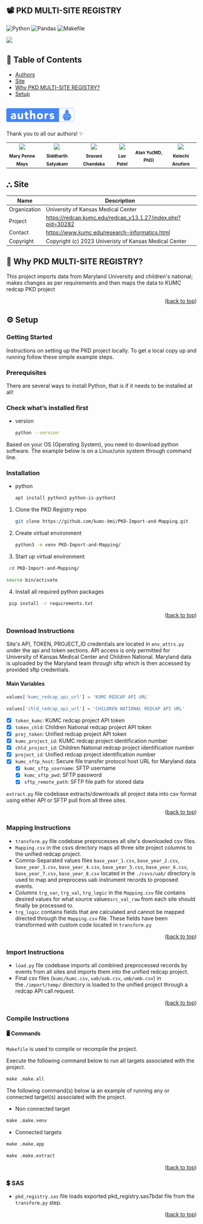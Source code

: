 <a name="readme-top"></a>
## 📽️ PKD MULTI-SITE REGISTRY

![Python](https://img.shields.io/badge/python-3670A0?style=for-the-badge&logo=python&logoColor=ffdd54) ![Pandas](https://img.shields.io/badge/pandas-%23150458.svg?style=for-the-badge&logo=pandas&logoColor=white) ![Makefile](https://img.shields.io/badge/GNU%20Bash-4EAA25?style=for-the-badge&logo=GNU%20Bash&logoColor=white)

<img src="https://projectredcap.org/wp-content/themes/rcap/images/answerhub.png" />

## 🚩 Table of Contents

- [Authors](#authors)
- [Site](#site)
- [Why PKD MULTI-SITE REGISTRY?](#why-pkd-multi-site-registry)
- [Setup](#setup)

## <img src="images/authors-badge-small.png" width="180" height="37"/>

Thank you to all our authors! ✨
<table>
  <tr>
    <td align="center"><img src="https://avatars.githubusercontent.com/u/72703458?v=4" width="100px;" /><br /><sub><b>Mary Penne Mays</b></sub></td>
    <td align="center"><img src="https://avatars.githubusercontent.com/u/43289998?v=4" width="100px;" /><br /><sub><b>Siddharth Satyakam</b></sub></td>
    <td align="center"><img src="https://avatars.githubusercontent.com/u/8313457?v=4" width="100px;" /><br /><sub><b>Sravani Chandaka</b></sub></td>
    <td align="center"><img src="https://avatars.githubusercontent.com/u/8277466?v=4" width="100px;" /><br /><sub><b>Lav Patel</b></sub></td>
    <td align="center"><sub><b>Alan Yu(MD, PhD)</b></sub></td>
    <td align="center"><img src="https://avatars.githubusercontent.com/u/4640305?v=4" width="100px;" /><br /><sub><b>Kelechi Anuforo</b></sub></td>
  </tr>
</table>



## ⛬ Site

| Name | Description |
| --- | --- |
| Organization | University of Kansas Medical Center |
| Project | https://redcap.kumc.edu/redcap_v13.1.27/index.php?pid=30282 |
| Contact | https://www.kumc.edu/research-informatics.html |
| Copyright | Copyright (c) 2023 Univeristy of Kansas Medical Center |

## 🧢 Why PKD MULTI-SITE REGISTRY?

This project imports data from Maryland University and children's national; 
makes changes as per requirements and then maps the data to KUMC redcap PKD project

<p align="right">(<a href="#readme-top">back to top</a>)</p>

## ⚙ Setup
<!-- GETTING STARTED -->
### Getting Started

Instructions on setting up the PKD project locally.
To get a local copy up and running follow these simple example steps.

### Prerequisites

There are several ways to install Python, that is if it needs to be installed at all!

### Check what’s installed first

* version
  ```sh
  python --version
  ```

Based on your OS (Operating System), you need to download python software. The example below is on a Linux/unix system through command line.

### Installation

* python
  ```sh
  apt install python3 python-is-python3
  ```

1. Clone the PKD Registry repo
   ```sh
   git clone https://github.com/kumc-bmi/PKD-Import-and-Mapping.git
   ```
2. Create virtual environment
   ```sh
   python3 -m venv PKD-Import-and-Mapping/
   ```
3. Start up virtual environment
  ```sh
   cd PKD-Import-and-Mapping/
   ```
   ```sh
   source bin/activate
   ```
4. Install all required python packages
  ```sh
   pip install -r requirements.txt
   ```

<p align="right">(<a href="#readme-top">back to top</a>)</p>

### Download Instructions

Site's API, TOKEN, PROJECT_ID credentials are located in `env_attrs.py` under the api and token sections. API access is only permitted for University of Kansas Medical Center and Children National. Maryland data is uploaded by the Maryland team through sftp which is then accessed by provided sftp credentials.

<!-- ENVIROMENT VARIABLES -->
#### Main Variables
  ```py
  values['kumc_redcap_api_url'] = 'KUMC REDCAP API URL'
  ```
  ```py
  values['chld_redcap_api_url'] = 'CHILDREN NATIONAL REDCAP API URL'
  ```

- [x] `token_kumc`: KUMC redcap project API token
- [x] `token_chld`: Children National redcap project API token
- [x] `proj_token`: Unified redcap project API token
- [x] `kumc_project_id`: KUMC redcap project identification number
- [x] `chld_project_id`: Children National redcap project identification number
- [x] `project_id`: Unified redcap project identification number
- [x] `kumc_sftp_host`: Secure file transfer protocol host URL for Maryland data
    - [x] `kumc_sftp_username`: SFTP username
    - [x] `kumc_sftp_pwd`: SFTP password
    - [x] `sftp_remote_path`: SFTP file path for stored data

`extract.py` file codebase extracts/downloads all project data into csv format using either API or SFTP pull from all three sites.

<p align="right">(<a href="#readme-top">back to top</a>)</p>

### Mapping Instructions

* `transform.py` file codebase preprocesses all site's downloaded csv files. 
* `Mapping.csv` in the csvs directory maps all three site project columns to the unified redcap project. 
* Comma-Separated values files `base_year_1.csv`, `base_year_2.csv`, `base_year_3.csv`, `base_year_4.csv`, `base_year_5.csv`, `base_year_6.csv`, `base_year_7.csv`, `base_year_8.csv` located in the `./csvs/uab/` directory is used to map and preprocess uab instrument records to proposed events. 
* Columns `trg_var`, `trg_val`, `trg_logic` in the `Mapping.csv` file contains desired values for what source values`src_val_raw` from each site should finally be processed to.
* `trg_logic` contains fields that are calculated and cannot be mapped directed through the `Mapping.csv` file. These fields have been transformed with custom code located in `transform.py`

<p align="right">(<a href="#readme-top">back to top</a>)</p>

### Import Instructions

* `load.py` file codebase imports all combined preprocessed records by events from all sites and imports them into the unified redcap project. 
* Final csv files (`kumc/kumc.csv`, `uab/uab.csv`, `umb/umb.csv`) in the`./import/temp/` directory is loaded to the unified project through a redcap API call request.

<p align="right">(<a href="#readme-top">back to top</a>)</p>

### Compile Instructions

#### 🖥️  Commands

`Makefile` is used to compile or recompile the project. 

Execute the following command below to run all targets associated with the project.

```Makefile
make .make.all
```

The following command(s) below ia an example of running any or connected target(s) associated with the project.

- Non connected target
```Makefile
make .make.venv
```

- Connected targets
```Makefile
make .make.app
```

```Makefile
make .make.extract
```

<p align="right">(<a href="#readme-top">back to top</a>)</p>

### 💲 SAS

* `pkd_registry.sas` file loads exported pkd_registry.sas7bdat file from the `transform.py` step.

<p align="right">(<a href="#readme-top">back to top</a>)</p>
